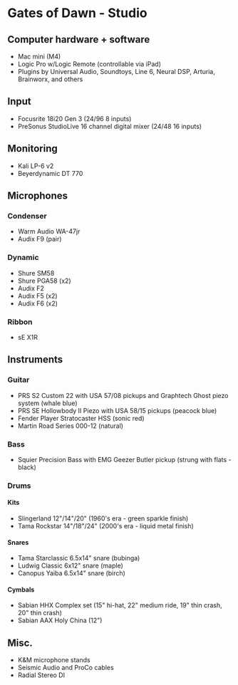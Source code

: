 # Gates of Dawn - Studio

## Computer hardware + software
- Mac mini (M4)
- Logic Pro w/Logic Remote (controllable via iPad)
- Plugins by Universal Audio, Soundtoys, Line 6, Neural DSP, Arturia, Brainworx, and others

## Input
- Focusrite 18i20 Gen 3 (24/96 8 inputs)
- PreSonus StudioLive 16 channel digital mixer (24/48 16 inputs)

## Monitoring
- Kali LP-6 v2
- Beyerdynamic DT 770

## Microphones

### Condenser
- Warm Audio WA-47jr
- Audix F9 (pair)

### Dynamic
- Shure SM58
- Shure PGA58 (x2)
- Audix F2
- Audix F5 (x2)
- Audix F6 (x2)

### Ribbon
- sE X1R

## Instruments

### Guitar
- PRS S2 Custom 22 with USA 57/08 pickups and Graphtech Ghost piezo system (whale blue)
- PRS SE Hollowbody II Piezo with USA 58/15 pickups (peacock blue)
- Fender Player Stratocaster HSS (sonic red)
- Martin Road Series 000-12 (natural)

### Bass
- Squier Precision Bass with EMG Geezer Butler pickup (strung with flats - black)

### Drums

#### Kits
- Slingerland 12"/14"/20" (1960's era - green sparkle finish)
- Tama Rockstar 14"/18"/24" (2000's era - liquid metal finish)

#### Snares
- Tama Starclassic 6.5x14" snare (bubinga)
- Ludwig Classic 6x12" snare (maple)
- Canopus Yaiba 6.5x14" snare (birch)

#### Cymbals
- Sabian HHX Complex set (15" hi-hat, 22" medium ride, 19" thin crash, 20" thin crash)
- Sabian AAX Holy China (12")

## Misc.
- K&M microphone stands
- Seismic Audio and ProCo cables
- Radial Stereo DI
